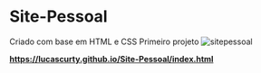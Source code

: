 # Site-Pessoal
Criado com base em HTML e CSS
Primeiro projeto
![sitepessoal](https://user-images.githubusercontent.com/74004642/120928003-51e2ce80-c6b9-11eb-8887-865595f5534b.png)

<b>https://lucascurty.github.io/Site-Pessoal/index.html</b>
